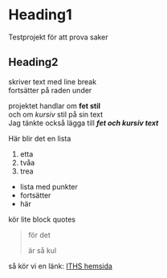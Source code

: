 
# Heading1
Testprojekt för att prova saker

## Heading2

skriver text med line break  
fortsätter på raden under

projektet handlar om **fet stil**  
och om *kursiv* stil på sin text  
Jag tänkte också lägga till ***fet och kursiv text***

Här blir det en lista
1. etta
1. tvåa
1. trea

- lista med punkter
- fortsätter
- här

kör lite block quotes
> för det
>
> är så kul
>

så kör vi en länk:
[ITHS hemsida](https://iths.se)

